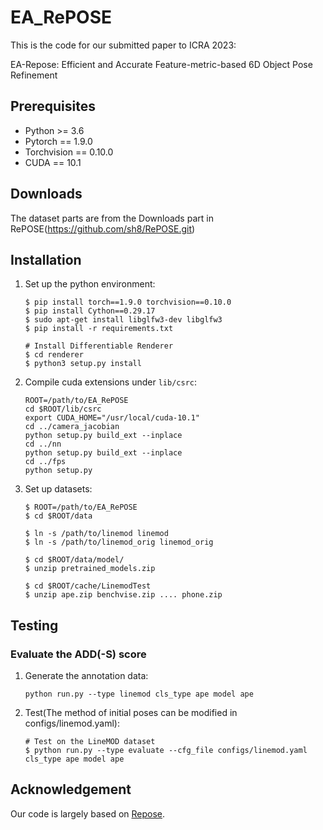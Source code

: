# EA_RePOSE

This is the code for our submitted paper to ICRA 2023:

EA-Repose: Efficient and Accurate Feature-metric-based 6D Object Pose Refinement

## Prerequisites
- Python >= 3.6
- Pytorch == 1.9.0
- Torchvision == 0.10.0
- CUDA == 10.1

## Downloads
The dataset parts are from the Downloads part in RePOSE(https://github.com/sh8/RePOSE.git)

## Installation

1. Set up the python environment:
    ```
    $ pip install torch==1.9.0 torchvision==0.10.0
    $ pip install Cython==0.29.17
    $ sudo apt-get install libglfw3-dev libglfw3
    $ pip install -r requirements.txt

    # Install Differentiable Renderer
    $ cd renderer
    $ python3 setup.py install
    ```
2. Compile cuda extensions under `lib/csrc`:
    ```
    ROOT=/path/to/EA_RePOSE
    cd $ROOT/lib/csrc
    export CUDA_HOME="/usr/local/cuda-10.1"
    cd ../camera_jacobian
    python setup.py build_ext --inplace
    cd ../nn
    python setup.py build_ext --inplace
    cd ../fps
    python setup.py
    ```
3. Set up datasets:
    ```
    $ ROOT=/path/to/EA_RePOSE
    $ cd $ROOT/data

    $ ln -s /path/to/linemod linemod
    $ ln -s /path/to/linemod_orig linemod_orig

    $ cd $ROOT/data/model/
    $ unzip pretrained_models.zip

    $ cd $ROOT/cache/LinemodTest
    $ unzip ape.zip benchvise.zip .... phone.zip
 
## Testing 

### Evaluate the ADD(-S) score

1. Generate the annotation data:
    ```
    python run.py --type linemod cls_type ape model ape
    ```
2. Test(The method of initial poses can be modified in configs/linemod.yaml):
    ```
    # Test on the LineMOD dataset
    $ python run.py --type evaluate --cfg_file configs/linemod.yaml cls_type ape model ape
 
    ```
    
    
## Acknowledgement
Our code is largely based on [Repose](https://github.com/sh8/RePOSE.git). 

